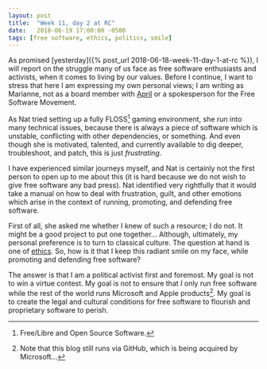 ```yaml
---
layout: post
title:  "Week 11, day 2 at RC"
date:   2018-06-19 17:00:00 -0500
tags: [free software, ethics, politics, smile]
---
```

As promised [yesterday]({% post_url 2018-06-18-week-11-day-1-at-rc %}), I will
report on the struggle many of us face as free software enthusiasts and
activists, when it comes to living by our values. Before I continue, I want to
stress that here I am expressing my own personal views; I am writing as
Marianne, not as a board member with [April](https://april.org/) or a
spokesperson for the Free Software Movement.

As Nat tried setting up a fully FLOSS[^1] gaming environment, she run into many
technical issues, because there is always a piece of software which is
unstable, conflicting with other dependencies, or something. And even though
she is motivated, talented, and currently available to dig deeper,
troubleshoot, and patch, this is just *frustrating*.

[^1]: Free/Libre and Open Source Software.

I have experienced similar journeys myself, and Nat is certainly not the first
person to open up to me about this (it is hard because we do not wish to give
free software any bad press). Nat identified very rightfully that it would take
a manual on how to deal with frustration, guilt, and other emotions which arise
in the context of running, promoting, and defending free software.

First of all, she asked me whether I knew of such a resource; I do not. It
might be a good project to put one together... Although, ultimately, my
personal preference is to turn to classical culture. The question at hand is
one of [ethics](https://framagit.org/mkcor/free-software-ethics/blob/master/notes/01_ethics.md).
So, how is it that I keep this radiant smile on my face, while promoting and
defending free software?

The answer is that I am a political activist first and foremost. My goal is not
to win a virtue contest. My goal is not to ensure that *I* only run free
software while the rest of the world runs Microsoft and Apple products[^2]. My
goal is to create the legal and cultural conditions for free software to
flourish and proprietary software to perish.

[^2]: Note that this blog still runs via GitHub, which is being acquired by
      Microsoft...
